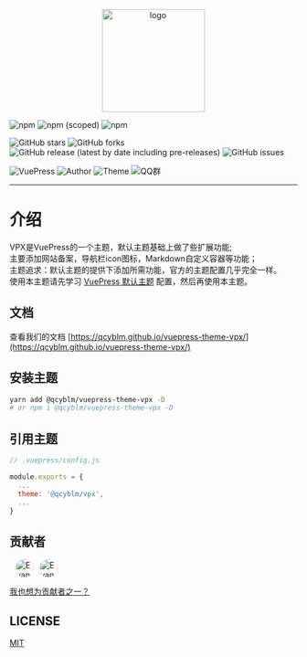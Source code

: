 <p align="center">
  <a href="https://qcyblm.github.io/vuepress-theme-vpx/" target="_blank">
    <img width="180" src="./docs/vpx.png" alt="logo">
  </a>
</p>

![npm](https://img.shields.io/npm/l/@qcyblm/vuepress-theme-vpx)
![npm (scoped)](https://img.shields.io/npm/v/@qcyblm/vuepress-theme-vpx)
![npm](https://img.shields.io/npm/dt/@qcyblm/vuepress-theme-vpx)

![GitHub stars](https://img.shields.io/github/stars/qcyblm/vuepress-theme-vpx)
![GitHub forks](https://img.shields.io/github/forks/qcyblm/vuepress-theme-vpx)
![GitHub release (latest by date including pre-releases)](https://img.shields.io/github/v/release/qcyblm/vuepress-theme-vpx?include_prereleases)
![GitHub issues](https://img.shields.io/github/issues/qcyblm/vuepress-theme-vpx)

![VuePress](https://img.shields.io/badge/VuePress-%3E%3D%201.6.0-blue.svg)
![Author](https://img.shields.io/badge/Author-qcyblm-red)
![Theme](https://img.shields.io/badge/Theme-@qcyblm/vuepress-%2dtheme-%2dvpx-red)
![QQ群](https://img.shields.io/badge/QQ群-984339883-red)

------------------

# 介绍
VPX是VuePress的一个主题，默认主题基础上做了些扩展功能;  
主要添加网站备案，导航栏icon图标，Markdown自定义容器等功能；  
主题追求：默认主题的提供下添加所需功能，官方的主题配置几乎完全一样。  
使用本主题请先学习 [VuePress 默认主题](https://www.vuepress.cn/theme/default-theme-config.html) 配置，然后再使用本主题。

## 文档
查看我们的文档 [https://qcyblm.github.io/vuepress-theme-vpx/](https://qcyblm.github.io/vuepress-theme-vpx/)

## 安装主题
``` sh
yarn add @qcyblm/vuepress-theme-vpx -D
# or npm i @qcyblm/vuepress-theme-vpx -D
```
## 引用主题
``` js
// .vuepress/config.js

module.exports = {
  ...
  theme: '@qcyblm/vpx',
  ...
}
```

## 贡献者

[<img src="https://avatars.githubusercontent.com/xugaoyi" width="32px" height="32px" alt="Evan Xu" style="border-radius: 32px;margin-left: 10px;">](https://github.com/xugaoyi/vuepress-theme-vdoing "Evan Xu")[<img src="https://avatars.githubusercontent.com/chioio" width="32px" height="32px" alt="Evan Xu" style="border-radius: 32px;margin-left: 10px;">](https://github.com/chioio "Tenn Chio")

[我也想为贡献者之一？](https://github.com/qcyblm/vuepress-theme-vpx/pulls)

## LICENSE
[MIT](/LICENSE)
